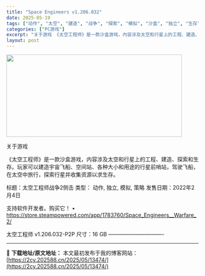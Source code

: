 ```yaml
---
title: "Space Engineers v1.206.032"
date: 2025-05-19
tags: ["动作", "太空", "建造", "战争", "探索", "模拟", "沙盒", "独立", "生存", "策略"]
categories: ["PC游戏"]
excerpt: "关于游戏 《太空工程师》是一款沙盒游戏，内容涉及太空和行星上的工程、建造、探索和生存。玩家可以建造宇宙飞船、空间站、各种大小和用途的行星前哨站，驾驶飞船，在太空中旅行，探索行星并收集资源以求生存。 标题：太空工程师战争2侧击 类型： 动作, 独立, 模拟, 策略 发售日期：2022年2月4日 支持软&hellip;"
layout: post
---
```


<img src="https://2cy.202588.cn/wp-content/uploads/2025/05/202505191411327.webp" alt="" width="460" height="215" class="aligncenter size-full wp-image-13459" />

关于游戏

《太空工程师》是一款沙盒游戏，内容涉及太空和行星上的工程、建造、探索和生存。玩家可以建造宇宙飞船、空间站、各种大小和用途的行星前哨站，驾驶飞船，在太空中旅行，探索行星并收集资源以求生存。

标题：太空工程师战争2侧击
类型： 动作, 独立, 模拟, 策略
发售日期：2022年2月4日

支持软件开发者。购买它！
• https://store.steampowered.com/app/1783760/Space_Engineers__Warfare_2/

太空工程师 v1.206.032-P2P
尺寸：16 GB
——————————- 

---
📖 **下载地址/原文地址：** 本文最初发布于我的博客网站：[https://2cy.202588.cn/2025/05/13474/](https://2cy.202588.cn/2025/05/13474/)
